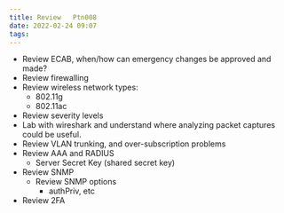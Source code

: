 ```yaml
---
title: Review   Ptn008
date: 2022-02-24 09:07
tags:
---
```


* Review ECAB, when/how can emergency changes be approved and made?
* Review firewalling
* Review wireless network types:
  + 802.11g
  + 802.11ac
* Review severity levels
* Lab with wireshark and understand where analyzing packet captures could be
  useful.
* Review VLAN trunking, and over-subscription problems
* Review AAA and RADIUS
  + Server Secret Key (shared secret key)
* Review SNMP
  + Review SNMP options
    - authPriv, etc
* Review 2FA
